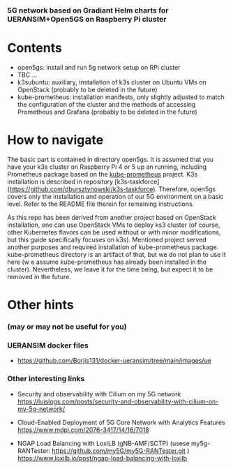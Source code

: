 ### 5G network based on Gradiant Helm charts for UERANSIM+Open5GS on Raspberry Pi cluster

# Contents

- open5gs: install and run 5g network setup on RPi cluster
- TBC ...
- k3subuntu: auxiliary, installation of k3s cluster on Ubuntu VMs on OpenStack (probably to be deleted in the future)
- kube-prometheus: installation manifests, only slightly adjusted to match the configuration of the cluster and the methods of accessing Prometheus and Grafana (probably to be deleted in the future)

# How to navigate

The basic part is contained in directory open5gs. It is assumed that you have your k3s cluster on Raspberry Pi 4 or 5 up an running, including Prometheus package based on the [kube-prometheus](https://github.com/prometheus-operator/kube-prometheus) project. K3s installation is described in repository [k3s-taskforce\](https://github.com/dbursztynowski/k3s-taskforce). Therefore, open5gs covers only the installation and operation of our 5G environment on a basic level. Refer to the README file therein for remaining instructions. 

As this repo has been derived from another project based on OpenStack installation, one can use OpenStack VMs to deploy ks3 cluster (of course, other Kubernetes flavors can be used without or with minor modifications, but this guide specifically focuses on k3s). Mentioned project served another purposes and required installation of kube-prometheus package. kube-prometheus directory is an artifact of that, but we do not plan to use it here (w e assume kube-prometheus has already been installed in the cluster). Nevertheless, we leave it for the time being, but expect it to be removed in the future.

# Other hints
### (may or may not be useful for you)

### UERANSIM docker files

- https://github.com/Borjis131/docker-ueransim/tree/main/images/ue

### Other interesting links
- Security and observability with Cilium on my 5G network
https://luislogs.com/posts/security-and-observability-with-cilium-on-my-5g-network/

-  Cloud-Enabled Deployment of 5G Core Network with Analytics Features
https://www.mdpi.com/2076-3417/14/16/7018

- NGAP Load Balancing with LoxiLB (gNB-AMF/SCTP)
  (usese my5g-RANTester: https://github.com/my5G/my5G-RANTester.git )
https://www.loxilb.io/post/ngap-load-balancing-with-loxilb

